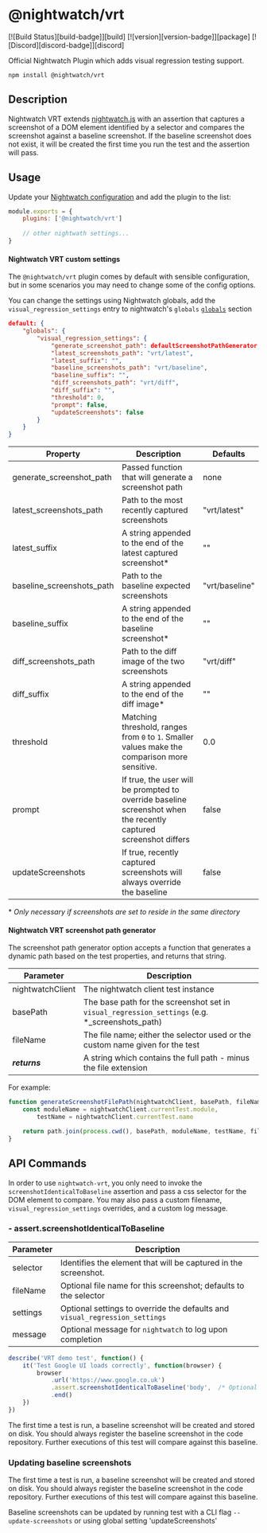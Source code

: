 # @nightwatch/vrt

[![Build Status][build-badge]][build]
[![version][version-badge]][package]
[![Discord][discord-badge]][discord]

Official Nightwatch Plugin which adds visual regression testing support.



```
npm install @nightwatch/vrt
```

## Description

Nightwatch VRT extends [nightwatch.js](http://nightwatchjs.org/) with an assertion that captures a screenshot of a DOM element identified by a selector and compares the screenshot against a baseline screenshot. If the baseline screenshot does not exist, it will be created the first time you run the test and the assertion will pass.

## Usage
Update your [Nightwatch configuration](https://nightwatchjs.org/guide/configuration/overview.html) and add the plugin to the list:

```js
module.exports = {
    plugins: ['@nightwatch/vrt']
    
    // other nightwath settings...
}
```



#### Nightwatch VRT custom settings

The `@nightwatch/vrt` plugin comes by default with sensible configuration, but in some scenarios you may need to change some of the config options.

You can change the settings using Nightwatch globals, add the `visual_regression_settings` entry to nightwatch's `globals` [`globals`](http://nightwatchjs.org/gettingstarted#test-settings) section

```JSON
default: {
    "globals": {
        "visual_regression_settings": {
            "generate_screenshot_path": defaultScreenshotPathGenerator,
            "latest_screenshots_path": "vrt/latest",
            "latest_suffix": "",
            "baseline_screenshots_path": "vrt/baseline",
            "baseline_suffix": "",
            "diff_screenshots_path": "vrt/diff",
            "diff_suffix": "",
            "threshold": 0,
            "prompt": false,
            "updateScreenshots": false
        }
    }
}
```

| Property                    | Description                                                                                                      | Defaults       |
|-----------------------------|------------------------------------------------------------------------------------------------------------------| -------------- |
| generate_screenshot_path    | Passed function that will generate a screenshot path                                                             | none           |
| latest_screenshots_path     | Path to the most recently captured screenshots                                                                   | "vrt/latest"   |
| latest_suffix               | A string appended to the end of the latest captured screenshot*                                                  | ""             |
| baseline_screenshots_path   | Path to the baseline expected screenshots                                                                        | "vrt/baseline" |
| baseline_suffix             | A string appended to the end of the baseline screenshot*                                                         | ""             |
| diff_screenshots_path       | Path to the diff image of the two screenshots                                                                    | "vrt/diff"     |
| diff_suffix                 | A string appended to the end of the diff image*                                                                  | ""             |
| threshold                   | Matching threshold, ranges from `0` to `1`. Smaller values make the comparison more sensitive.                   | 0.0            |
| prompt                      | If true, the user will be prompted to override baseline screenshot when the recently captured screenshot differs | false          |
| updateScreenshots | If true, recently captured screenshots will always override the baseline                                         | false          |
\* *Only necessary if screenshots are set to reside in the same directory*

#### Nightwatch VRT screenshot path generator

The screenshot path generator option accepts a function that generates a dynamic path based on the test properties, and returns that string.

| Parameter        | Description                                                                                    |
|------------------|------------------------------------------------------------------------------------------------|
| nightwatchClient | The nightwatch client test instance                                                            |
| basePath         | The base path for the screenshot set in `visual_regression_settings` (e.g. *_screenshots_path) |
| fileName         | The file name; either the selector used or the custom name given for the test                  |
|  ***returns***   | A string which contains the full path - minus the file extension                               |

For example:

```JavaScript
function generateScreenshotFilePath(nightwatchClient, basePath, fileName) {
    const moduleName = nightwatchClient.currentTest.module,
        testName = nightwatchClient.currentTest.name

    return path.join(process.cwd(), basePath, moduleName, testName, fileName)
}
```

## API Commands

In order to use `nightwatch-vrt`, you only need to invoke the `screenshotIdenticalToBaseline` assertion and pass a css selector for the DOM element to compare. You may also pass a custom filename, `visual_regression_settings` overrides, and a custom log message.

### - assert.screenshotIdenticalToBaseline

| Parameter        | Description                                                                                    |
|------------------|------------------------------------------------------------------------------------------------|
| selector         | Identifies the element that will be captured in the screenshot.                                |
| fileName         | Optional file name for this screenshot; defaults to the selector                               |
| settings         | Optional settings to override the defaults and `visual_regression_settings`                    |
| message          | Optional message for `nightwatch` to log upon completion                                       |


```JavaScript
describe('VRT demo test', function() {
    it('Test Google UI loads correctly', function(browser) {
        browser
            .url('https://www.google.co.uk')
            .assert.screenshotIdenticalToBaseline('body',  /* Optional */ 'custom-name', {threshold: 0.5}, 'VRT custom-name complete.')
            .end()
    })
})
```

The first time a test is run, a baseline screenshot will be created and stored on disk. You should always register the baseline screenshot in the code repository. Further executions of this test will compare against this baseline.

### Updating baseline screenshots

The first time a test is run, a baseline screenshot will be created and stored on disk. You should always register the baseline screenshot in the code repository. Further executions of this test will compare against this baseline. 

Baseline screenshots can be updated by running test with a CLI flag `--update-screenshots` or using global setting 'updateScreenshots' 

